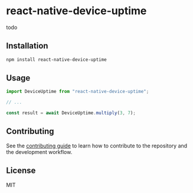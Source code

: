 # react-native-device-uptime

todo

## Installation

```sh
npm install react-native-device-uptime
```

## Usage

```js
import DeviceUptime from "react-native-device-uptime";

// ...

const result = await DeviceUptime.multiply(3, 7);
```

## Contributing

See the [contributing guide](CONTRIBUTING.md) to learn how to contribute to the repository and the development workflow.

## License

MIT
